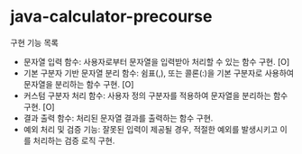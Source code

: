 # java-calculator-precourse

구현 기능 목록
- 문자열 입력 함수: 사용자로부터 문자열을 입력받아 처리할 수 있는 함수 구현. [O]
- 기본 구분자 기반 문자열 분리 함수: 쉼표(,), 또는 콜론(:)을 기본 구분자로 사용하여 문자열을 분리하는 함수 구현. [O]
- 커스텀 구분자 처리 함수: 사용자 정의 구분자를 적용하여 문자열을 분리하는 함수 구현. [O]
- 결과 출력 함수: 처리된 문자열 결과를 출력하는 함수 구현.
- 예외 처리 및 검증 기능: 잘못된 입력이 제공될 경우, 적절한 예외를 발생시키고 이를 처리하는 검증 로직 구현.